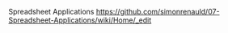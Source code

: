 Spreadsheet Applications
https://github.com/simonrenauld/07-Spreadsheet-Applications/wiki/Home/_edit
